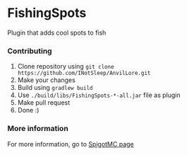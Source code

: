 # FishingSpots
Plugin that adds cool spots to fish

### Contributing

1. Clone repository using `git clone https://github.com/INotSleep/AnvilLore.git`
2. Make your changes
3. Build using `gradlew build`
4. Use `./build/libs/FishingSpots-*-all.jar` file as plugin
5. Make pull request
6. Done :)

### More information
For more information, go to [SpigotMC page](https://www.spigotmc.org/resources/fishingspots.112843/)
